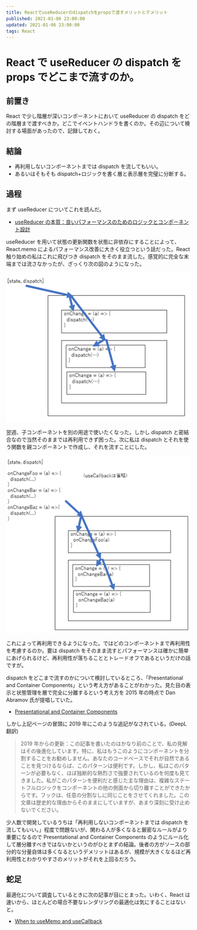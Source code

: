 ```yaml
---
title: ReactでuseReducerのdispatchをpropsで渡すメリットとデメリット
published: 2021-01-06 23:00:00
updated: 2021-01-06 23:00:00
tags: React
---
```


# React で useReducer の dispatch を props でどこまで流すのか。

## 前置き

React で少し階層が深いコンポーネントにおいて useReducer の dispatch をどの階層まで渡すべきか。どこでイベントハンドラを書くのか。その辺について検討する場面があったので、記録しておく。

## 結論

- 再利用しないコンポーネントまでは dispatch を流してもいい。
- あるいはそもそも dispatch+ロジックを書く層と表示層を完璧に分断する。

## 過程

まず useReducer についてこれを読んだ。

- [useReducer の本質：良いパフォーマンスのためのロジックとコンポーネント設計](https://qiita.com/uhyo/items/cea1bd157453a85feebf)

useReducer を用いて状態の更新関数を状態に非依存にすることによって、React.memo によるパフォーマンス改善に大きく役立つという話だった。React 触り始めの私はこれに飛びつき dispatch をそのまま流した。感覚的に完全な末端までは流さなかったが、ざっくり次の図のようになった。

![image1](./images/image1.png)

翌週、子コンポーネントを別の用途で使いたくなった。しかし dispatch と密結合なので当然そのままでは再利用できず困った。次に私は dispatch とそれを使う関数を親コンポーネントで作成し、それを流すことにした。

![image2](./images/image2.png)

これによって再利用できるようになった。ではどのコンポーネントまで再利用性を考慮するのか。要は dispatch をそのまま流すとパフォーマンスは確かに簡単にあげられるけど、再利用性が落ちることとトレードオフであるというだけの話ですが。

dispatch をどこまで流すのかについて検討しているところ、「Presentational and Container Components」という考え方があることがわかった。見た目の表示と状態管理を層で完全に分離するという考え方を 2015 年の時点で Dan Abramov 氏が提唱していた。

- [Presentational and Container Components](https://medium.com/@dan_abramov/smart-and-dumb-components-7ca2f9a7c7d0)

しかし上記ページの冒頭に 2019 年にこのような追記がなされている。(DeepL 翻訳)

> 2019 年からの更新：この記事を書いたのはかなり前のことで、私の見解はその後進化しています。特に、私はもうこのようにコンポーネントを分割することをお勧めしません。あなたのコードベースでそれが自然であることを見つけるならば、このパターンは便利です。しかし、私はこのパターンが必要もなく、ほぼ独断的な熱烈さで強要されているのを何度も見てきました。私がこのパターンを便利だと感じた主な理由は、複雑なステートフルロジックをコンポーネントの他の側面から切り離すことができたからです。フックは、任意の分割なしに同じことをさせてくれました。この文章は歴史的な理由からそのままにしていますが、あまり深刻に受け止めないでください。

少人数で開発しているうちは「再利用しないコンポーネントまでは dispatch を流してもいい。」程度で問題ないが、関わる人が多くなると厳密なルールがより重要になるので Presentational and Container Components のようにルール化して層分離すべきではないかというのがひとまずの結論。後者の方がソースの部分的な分量自体は多くなるというデメリットはあるが、規模が大きくなるほど再利用性とわかりやすさのメリットがそれを上回るだろう。

## 蛇足

最適化について調査しているときに次の記事が目にとまった。いわく、React は速いから、ほとんどの場合不要なレンダリングの最適化は気にすることはないと。

- [When to useMemo and useCallback](https://kentcdodds.com/blog/usememo-and-usecallback)
